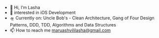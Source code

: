 - 👋 Hi, I’m Lasha
- 👀 interested in iOS Development
- 🛸 Currently on: Uncle Bob's - Clean Architecture, Gang of Four Design Patterns, DDD, TDD, Algorithms and Data Structures
- 📫 How to reach me maruashvililasha@gmail.com

<!---
maruashvililasha/maruashvililasha is a ✨ special ✨ repository because its `README.md` (this file) appears on your GitHub profile.
You can click the Preview link to take a look at your changes.
--->
